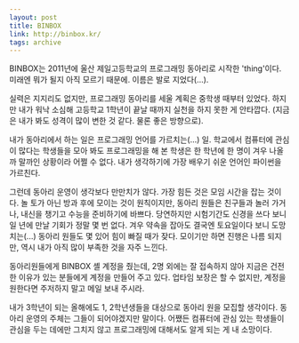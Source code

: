 ```yaml
---
layout: post
title: BINBOX
link: http://binbox.kr/
tags: archive
---
```


BINBOX는 2011년에 울산 제일고등학교의 프로그래밍 동아리로 시작한 'thing'이다. 미래엔 뭐가 될지 아직 모르기 때문에. 이름은 발로 지었다(...).

실력은 지지리도 없지만, 프로그래밍 동아리를 세울 계획은 중학생 때부터 있었다. 하지만 내가 워낙 소심해 고등학교 1학년이 끝날 때까지 실천을 하지 못한 게 안타깝다. (지금은 내가 봐도 성격이 많이 변한 것 같다. 물론 좋은 방향으로).

내가 동아리에서 하는 일은 프로그래밍 언어를 가르치는(...) 일. 학교에서 컴퓨터에 관심이 많다는 학생들을 모아 봐도 프로그래밍을 해 본 학생은 한 학년에 한 명이 겨우 나올까 말까인 상황이라 어쩔 수 없다. 내가 생각하기에 가장 배우기 쉬운 언어인 파이썬을 가르친다.

그런데 동아리 운영이 생각보다 만만치가 않다. 가장 힘든 것은 모임 시간을 잡는 것이다. 놀 토가 아닌 방과 후에 모이는 것이 원칙이지만, 동아리 원들은 친구들과 놀러 가거나, 내신을 챙기고 수능을 준비하기에 바쁘다. 당연하지만 시험기간도 신경을 쓰다 보니 일 년에 만날 기회가 정말 몇 번 없다. 겨우 약속을 잡아도 결국엔 토요일이다 보니 도망치는(...) 동아리 원들도 몇 있어 힘이 빠질 때가 잦다. 모이기만 하면 진행은 나름 되지만, 역시 내가 아직 많이 부족한 것을 자주 느낀다.

동아리원들에게 BINBOX 셸 계정을 줬는데, 2명 외에는 잘 접속하지 않아 지금은 건전한 이유가 있는 분들에게 계정을 만들어 주고 있다. 업타임 보장은 할 수 없지만, 계정을 원한다면 주저하지 말고 메일 보내 주시라.

내가 3학년이 되는 올해에도 1, 2학년생들을 대상으로 동아리 원을 모집할 생각이다. 동아리 운영의 주체는 그들이 되어야겠지만 말이다. 어쨌든 컴퓨터에 관심 있는 학생들이 관심을 두는 데에만 그치지 않고 프로그래밍에 대해서도 알게 되는 게 내 소망이다.
